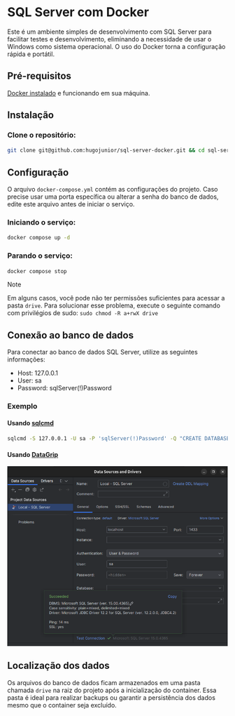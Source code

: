 # SQL Server com Docker
Este é um ambiente simples de desenvolvimento com SQL Server para facilitar testes e desenvolvimento, eliminando a necessidade de usar o Windows como sistema operacional. O uso do Docker torna a configuração rápida e portátil.

## Pré-requisitos
[Docker instalado](https://docs.docker.com/get-docker/) e funcionando em sua máquina.

## Instalação
### Clone o repositório:
```sh
git clone git@github.com:hugojunior/sql-server-docker.git && cd sql-server-docker
```

## Configuração
O arquivo `docker-compose.yml` contém as configurações do projeto. Caso precise usar uma porta específica ou alterar a senha do banco de dados, edite este arquivo antes de iniciar o serviço.

### Iniciando o serviço:
```sh
docker compose up -d
```
### Parando o serviço:
```sh
docker compose stop
```

> [!NOTE]
> Em alguns casos, você pode não ter permissões suficientes para acessar a pasta `drive`. Para solucionar esse problema, execute o seguinte comando com privilégios de sudo: `sudo chmod -R a+rwX drive`

## Conexão ao banco de dados
Para conectar ao banco de dados SQL Server, utilize as seguintes informações:

- Host: 127.0.0.1
- User: sa
- Password: sqlServer(!)Password

### Exemplo 

#### Usando [sqlcmd](https://learn.microsoft.com/pt-br/sql/tools/sqlcmd/sqlcmd-utility)
```sh
sqlcmd -S 127.0.0.1 -U sa -P 'sqlServer(!)Password' -Q "CREATE DATABASE MeuBancoDeDados;"
```

#### Usando [DataGrip](https://www.jetbrains.com/datagrip/)
![DataGrip](images/datagrip.png)


## Localização dos dados
Os arquivos do banco de dados ficam armazenados em uma pasta chamada `drive` na raiz do projeto após a inicialização do container. Essa pasta é ideal para realizar backups ou garantir a persistência dos dados mesmo que o container seja excluído.
